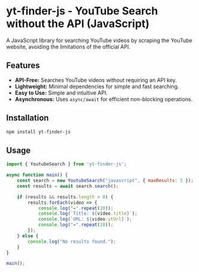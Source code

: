 # yt-finder-js - YouTube Search without the API (JavaScript)

A JavaScript library for searching YouTube videos by scraping the YouTube website, avoiding the limitations of the official API.

## Features

*   **API-Free:** Searches YouTube videos without requiring an API key.
*   **Lightweight:** Minimal dependencies for simple and fast searching.
*   **Easy to Use:** Simple and intuitive API.
*   **Asynchronous:** Uses `async/await` for efficient non-blocking operations.

## Installation

```bash
npm install yt-finder-js
```
## Usage

```js
import { YoutubeSearch } from 'yt-finder-js';

async function main() {
    const search = new YoutubeSearch("javascript", { maxResults: 5 });
    const results = await search.search();

    if (results && results.length > 0) {
        results.forEach(video => {
            console.log("=".repeat(20));
            console.log(`Title: ${video.title}`);
            console.log(`URL: ${video.ytUrl}`);
            console.log("=".repeat(20));
        });
    } else {
        console.log("No results found.");
    }
}

main();
```